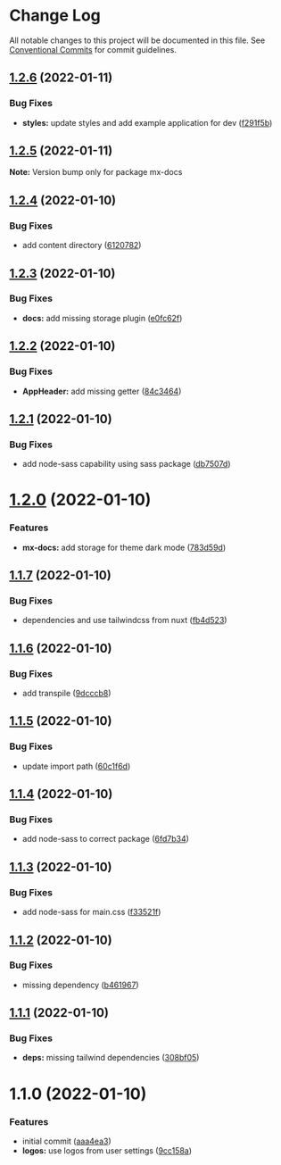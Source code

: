 # Change Log

All notable changes to this project will be documented in this file.
See [Conventional Commits](https://conventionalcommits.org) for commit guidelines.

## [1.2.6](https://github.com/wolzey/mx-docs/compare/mx-docs@1.2.5...mx-docs@1.2.6) (2022-01-11)


### Bug Fixes

* **styles:** update styles and add example application for dev ([f291f5b](https://github.com/wolzey/mx-docs/commit/f291f5b086f38e69515c2e7b2bfd2f22fb89e788))





## [1.2.5](https://github.com/wolzey/mx-docs/compare/mx-docs@1.2.4...mx-docs@1.2.5) (2022-01-11)

**Note:** Version bump only for package mx-docs





## [1.2.4](https://github.com/wolzey/mx-docs/compare/mx-docs@1.2.3...mx-docs@1.2.4) (2022-01-10)


### Bug Fixes

* add content directory ([6120782](https://github.com/wolzey/mx-docs/commit/6120782686c717f6a2b80bbcb17e68102f23028b))





## [1.2.3](https://github.com/wolzey/mx-docs/compare/mx-docs@1.2.2...mx-docs@1.2.3) (2022-01-10)


### Bug Fixes

* **docs:** add missing storage plugin ([e0fc62f](https://github.com/wolzey/mx-docs/commit/e0fc62f49d311cbad494c76c957bad12ed3c3194))





## [1.2.2](https://github.com/wolzey/mx-docs/compare/mx-docs@1.2.1...mx-docs@1.2.2) (2022-01-10)


### Bug Fixes

* **AppHeader:** add missing getter ([84c3464](https://github.com/wolzey/mx-docs/commit/84c34641b757a132493e5e5ac5ab092f9082dab6))





## [1.2.1](https://github.com/wolzey/mx-docs/compare/mx-docs@1.2.0...mx-docs@1.2.1) (2022-01-10)


### Bug Fixes

* add node-sass capability using sass package ([db7507d](https://github.com/wolzey/mx-docs/commit/db7507d44d213ec66c7999d0b393e52983e3dcff))





# [1.2.0](https://github.com/wolzey/mx-docs/compare/mx-docs@1.1.7...mx-docs@1.2.0) (2022-01-10)


### Features

* **mx-docs:** add storage for theme dark mode ([783d59d](https://github.com/wolzey/mx-docs/commit/783d59dd8e7a1097703d82c84940e08a02a1073e))





## [1.1.7](https://github.com/wolzey/mx-docs/compare/mx-docs@1.1.6...mx-docs@1.1.7) (2022-01-10)


### Bug Fixes

* dependencies and use tailwindcss from nuxt ([fb4d523](https://github.com/wolzey/mx-docs/commit/fb4d523ff3853145545ccde0fccf3d702e3c8462))





## [1.1.6](https://github.com/wolzey/mx-docs/compare/mx-docs@1.1.5...mx-docs@1.1.6) (2022-01-10)


### Bug Fixes

* add transpile ([9dcccb8](https://github.com/wolzey/mx-docs/commit/9dcccb87d04ed8b6fdb1092948147bbfdc913853))





## [1.1.5](https://github.com/wolzey/mx-docs/compare/mx-docs@1.1.4...mx-docs@1.1.5) (2022-01-10)


### Bug Fixes

* update import path ([60c1f6d](https://github.com/wolzey/mx-docs/commit/60c1f6dd7f6330815660dc2cf9119fbe43040eb8))





## [1.1.4](https://github.com/wolzey/mx-docs/compare/mx-docs@1.1.3...mx-docs@1.1.4) (2022-01-10)


### Bug Fixes

* add node-sass to correct package ([6fd7b34](https://github.com/wolzey/mx-docs/commit/6fd7b34c44a7be3488d17f0a0c48d65f019c1bc8))





## [1.1.3](https://github.com/wolzey/mx-docs/compare/mx-docs@1.1.2...mx-docs@1.1.3) (2022-01-10)


### Bug Fixes

* add node-sass for main.css ([f33521f](https://github.com/wolzey/mx-docs/commit/f33521fc7fad2ad42b3de97257f552bdc7df5db7))





## [1.1.2](https://github.com/wolzey/mx-docs/compare/mx-docs@1.1.1...mx-docs@1.1.2) (2022-01-10)


### Bug Fixes

* missing dependency ([b461967](https://github.com/wolzey/mx-docs/commit/b461967e878935cc720b5241d8ac6e2c6fa9494a))





## [1.1.1](https://github.com/wolzey/mx-docs/compare/mx-docs@1.1.0...mx-docs@1.1.1) (2022-01-10)


### Bug Fixes

* **deps:** missing tailwind dependencies ([308bf05](https://github.com/wolzey/mx-docs/commit/308bf057d8f4685fac997257dabce3ae5ee07f47))





# 1.1.0 (2022-01-10)


### Features

* initial commit ([aaa4ea3](https://github.com/wolzey/mx-docs/commit/aaa4ea3680e8b6d71a52b4db62b0c088a2a8eff8))
* **logos:** use logos from user settings ([9cc158a](https://github.com/wolzey/mx-docs/commit/9cc158a802afdfd0716e46d47e3bf54eb161ead5))
